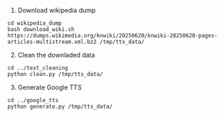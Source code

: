 1. Download wikipedia dump

```
cd wikipedia_dump
bash download_wiki.sh https://dumps.wikimedia.org/knwiki/20250620/knwiki-20250620-pages-articles-multistream.xml.bz2 /tmp/tts_data/
```

2. Clean the downladed data

```
cd ../text_cleaning
python clean.py /tmp/tts_data/
```

3. Generate Google TTS

```
cd ../google_tts
python generate.py /tmp/tts_data/
```